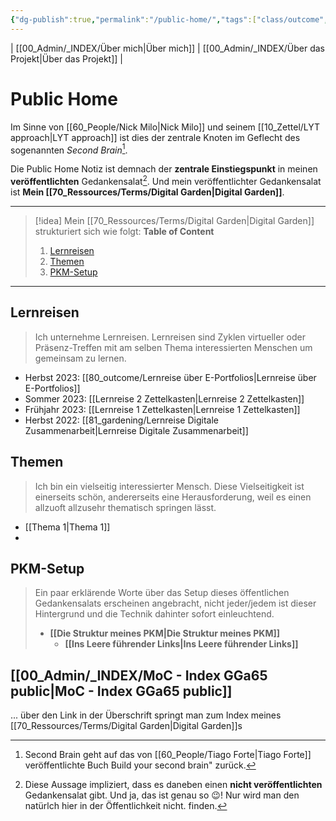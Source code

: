 ```yaml
---
{"dg-publish":true,"permalink":"/public-home/","tags":["class/outcome","gardenEntry","gardenEntry"],"noteIcon":"","created":"2023-11-05"}
---
```


| [[00_Admin/_INDEX/Über mich\|Über mich]] | [[00_Admin/_INDEX/Über das Projekt\|Über das Projekt]] |

# Public Home 
Im Sinne von [[60_People/Nick Milo\|Nick Milo]] und seinem [[10_Zettel/LYT approach\|LYT approach]] ist dies der zentrale Knoten im Geflecht des sogenannten *Second Brain*[^1].

Die Public Home Notiz ist demnach der **zentrale Einstiegspunkt** in meinen **veröffentlichten** Gedankensalat[^2]. Und mein veröffentlichter Gedankensalat ist **Mein [[70_Ressources/Terms/Digital Garden\|Digital Garden]]**.

--- 
> [!idea] Mein [[70_Ressources/Terms/Digital Garden\|Digital Garden]] strukturiert sich wie folgt:
> **Table of Content**
>1. [Lernreisen](#lernreisen) 
>2. [Themen](#themen) 
>3. [PKM-Setup](#pkm-setup)

---
## Lernreisen
> Ich unternehme Lernreisen. Lernreisen sind Zyklen virtueller oder Präsenz-Treffen mit am selben Thema interessierten Menschen um gemeinsam zu lernen.

- Herbst 2023: [[80_outcome/Lernreise über E-Portfolios\|Lernreise über E-Portfolios]]
- Sommer 2023: [[Lernreise 2 Zettelkasten\|Lernreise 2 Zettelkasten]]
- Frühjahr 2023: [[Lernreise 1 Zettelkasten\|Lernreise 1 Zettelkasten]]
- Herbst 2022: [[81_gardening/Lernreise Digitale Zusammenarbeit\|Lernreise Digitale Zusammenarbeit]]

## Themen
> Ich bin ein vielseitig interessierter Mensch. Diese Vielseitigkeit ist einerseits schön, andererseits eine Herausforderung, weil es einen allzuoft allzusehr thematisch springen lässt.

- [[Thema 1\|Thema 1]]
- 

## PKM-Setup

> Ein paar erklärende Worte über das Setup dieses öffentlichen Gedankensalats erscheinen angebracht, nicht jeder/jedem ist dieser Hintergrund und die Technik dahinter sofort einleuchtend. 
> - **[[Die Struktur meines PKM\|Die Struktur meines PKM]]**  
> 	- **[[Ins Leere führender Links\|Ins Leere führender Links]]** 
> 

## [[00_Admin/_INDEX/MoC - Index GGa65 public\|MoC - Index GGa65 public]]
... über den Link in der Überschrift springt man zum Index meines [[70_Ressources/Terms/Digital Garden\|Digital Garden]]s



[^1]: Second Brain geht auf das von [[60_People/Tiago Forte\|Tiago Forte]] veröffentlichte Buch Build your second brain" zurück.
[^2]: Diese Aussage impliziert, dass es daneben einen **nicht veröffentlichten** Gedankensalat gibt. Und ja, das ist genau so 😉! Nur wird man den natürlch hier in der Öffentlichkeit nicht. finden.